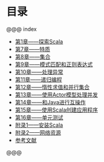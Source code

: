 
# 目录

@@@ index

* [第1章——探索Scala](chapter-01/index.md)
* [第7章——特质](chapter-07/index.md)
* [第8章——集合](chapter-08/index.md)
* [第9章——模式匹配和正则表达式](chapter-09/index.md)
* [第10章——处理异常](chapter-10/index.md)
* [第11章——递归编程](chapter-11/index.md)
* [第12章——惰性求值和并行集合](chapter-12/index.md)
* [第13章——使用Actor模型处理并发](chapter-13/index.md)
* [第14章——和Java进行互操作](chapter-14/index.md)
* [第15章——使用Scala创建应用程序](chapter-15/index.md)
* [第16章——单元测试](chapter-16/index.md)
* [附录1——安装Scala](chapter-16/index.md)
* [附录2——网络资源](chapter-16/index.md)
* [参考文献](chapter-16/index.md)


@@@